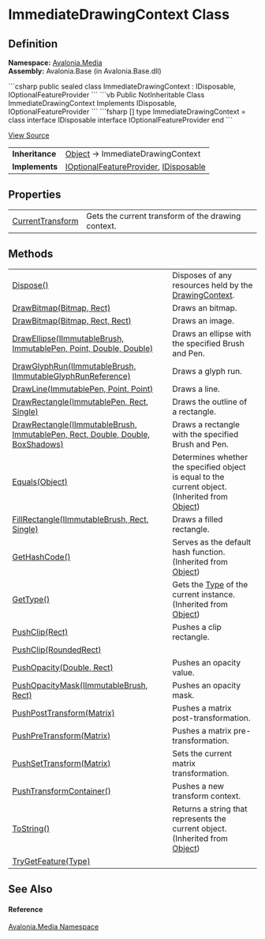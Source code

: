 # ImmediateDrawingContext Class




## Definition
**Namespace:** <a href="N_Avalonia_Media">Avalonia.Media</a>  
**Assembly:** Avalonia.Base (in Avalonia.Base.dll)

<Tabs groupId="api-code-preview">
<TabItem value="csharp" label="C#">
```csharp
public sealed class ImmediateDrawingContext : IDisposable, 
	IOptionalFeatureProvider
```
</TabItem>
<TabItem value="vb" label="VB">
```vb
Public NotInheritable Class ImmediateDrawingContext
	Implements IDisposable, IOptionalFeatureProvider
```
</TabItem>
<TabItem value="fsharp" label="F#">
```fsharp
[<SealedAttribute>]
type ImmediateDrawingContext = 
    class
        interface IDisposable
        interface IOptionalFeatureProvider
    end
```
</TabItem>
</Tabs>



<a href="https://github.com/AvaloniaUI/Avalonia/tree/master/src/Avalonia.Base/Media/ImmediateDrawingContext.cs" title="View the source code">View Source</a>

<table>
<tr><td><strong>Inheritance</strong></td><td><a href="https://learn.microsoft.com/dotnet/api/system.object" target="_blank" rel="noopener noreferrer">Object</a>  →  ImmediateDrawingContext</td></tr>
<tr><td><strong>Implements</strong></td><td><a href="T_Avalonia_Platform_IOptionalFeatureProvider">IOptionalFeatureProvider</a>, <a href="https://learn.microsoft.com/dotnet/api/system.idisposable" target="_blank" rel="noopener noreferrer">IDisposable</a></td></tr>
</table>



## Properties
<table>
<tr>
<td><a href="P_Avalonia_Media_ImmediateDrawingContext_CurrentTransform">CurrentTransform</a></td>
<td>Gets the current transform of the drawing context.</td>
</tr>
</table>

## Methods
<table>
<tr>
<td><a href="M_Avalonia_Media_ImmediateDrawingContext_Dispose">Dispose()</a></td>
<td>Disposes of any resources held by the <a href="T_Avalonia_Media_DrawingContext">DrawingContext</a>.</td>
</tr>
<tr>
<td><a href="M_Avalonia_Media_ImmediateDrawingContext_DrawBitmap_1">DrawBitmap(Bitmap, Rect)</a></td>
<td>Draws an bitmap.</td>
</tr>
<tr>
<td><a href="M_Avalonia_Media_ImmediateDrawingContext_DrawBitmap">DrawBitmap(Bitmap, Rect, Rect)</a></td>
<td>Draws an image.</td>
</tr>
<tr>
<td><a href="M_Avalonia_Media_ImmediateDrawingContext_DrawEllipse">DrawEllipse(IImmutableBrush, ImmutablePen, Point, Double, Double)</a></td>
<td>Draws an ellipse with the specified Brush and Pen.</td>
</tr>
<tr>
<td><a href="M_Avalonia_Media_ImmediateDrawingContext_DrawGlyphRun">DrawGlyphRun(IImmutableBrush, IImmutableGlyphRunReference)</a></td>
<td>Draws a glyph run.</td>
</tr>
<tr>
<td><a href="M_Avalonia_Media_ImmediateDrawingContext_DrawLine">DrawLine(ImmutablePen, Point, Point)</a></td>
<td>Draws a line.</td>
</tr>
<tr>
<td><a href="M_Avalonia_Media_ImmediateDrawingContext_DrawRectangle_1">DrawRectangle(ImmutablePen, Rect, Single)</a></td>
<td>Draws the outline of a rectangle.</td>
</tr>
<tr>
<td><a href="M_Avalonia_Media_ImmediateDrawingContext_DrawRectangle">DrawRectangle(IImmutableBrush, ImmutablePen, Rect, Double, Double, BoxShadows)</a></td>
<td>Draws a rectangle with the specified Brush and Pen.</td>
</tr>
<tr>
<td><a href="https://learn.microsoft.com/dotnet/api/system.object.equals#system-object-equals(system-object)" target="_blank" rel="noopener noreferrer">Equals(Object)</a></td>
<td>Determines whether the specified object is equal to the current object.<br />(Inherited from <a href="https://learn.microsoft.com/dotnet/api/system.object" target="_blank" rel="noopener noreferrer">Object</a>)</td>
</tr>
<tr>
<td><a href="M_Avalonia_Media_ImmediateDrawingContext_FillRectangle">FillRectangle(IImmutableBrush, Rect, Single)</a></td>
<td>Draws a filled rectangle.</td>
</tr>
<tr>
<td><a href="https://learn.microsoft.com/dotnet/api/system.object.gethashcode" target="_blank" rel="noopener noreferrer">GetHashCode()</a></td>
<td>Serves as the default hash function.<br />(Inherited from <a href="https://learn.microsoft.com/dotnet/api/system.object" target="_blank" rel="noopener noreferrer">Object</a>)</td>
</tr>
<tr>
<td><a href="https://learn.microsoft.com/dotnet/api/system.object.gettype" target="_blank" rel="noopener noreferrer">GetType()</a></td>
<td>Gets the <a href="https://learn.microsoft.com/dotnet/api/system.type" target="_blank" rel="noopener noreferrer">Type</a> of the current instance.<br />(Inherited from <a href="https://learn.microsoft.com/dotnet/api/system.object" target="_blank" rel="noopener noreferrer">Object</a>)</td>
</tr>
<tr>
<td><a href="M_Avalonia_Media_ImmediateDrawingContext_PushClip">PushClip(Rect)</a></td>
<td>Pushes a clip rectangle.</td>
</tr>
<tr>
<td><a href="M_Avalonia_Media_ImmediateDrawingContext_PushClip_1">PushClip(RoundedRect)</a></td>
<td> </td>
</tr>
<tr>
<td><a href="M_Avalonia_Media_ImmediateDrawingContext_PushOpacity">PushOpacity(Double, Rect)</a></td>
<td>Pushes an opacity value.</td>
</tr>
<tr>
<td><a href="M_Avalonia_Media_ImmediateDrawingContext_PushOpacityMask">PushOpacityMask(IImmutableBrush, Rect)</a></td>
<td>Pushes an opacity mask.</td>
</tr>
<tr>
<td><a href="M_Avalonia_Media_ImmediateDrawingContext_PushPostTransform">PushPostTransform(Matrix)</a></td>
<td>Pushes a matrix post-transformation.</td>
</tr>
<tr>
<td><a href="M_Avalonia_Media_ImmediateDrawingContext_PushPreTransform">PushPreTransform(Matrix)</a></td>
<td>Pushes a matrix pre-transformation.</td>
</tr>
<tr>
<td><a href="M_Avalonia_Media_ImmediateDrawingContext_PushSetTransform">PushSetTransform(Matrix)</a></td>
<td>Sets the current matrix transformation.</td>
</tr>
<tr>
<td><a href="M_Avalonia_Media_ImmediateDrawingContext_PushTransformContainer">PushTransformContainer()</a></td>
<td>Pushes a new transform context.</td>
</tr>
<tr>
<td><a href="https://learn.microsoft.com/dotnet/api/system.object.tostring" target="_blank" rel="noopener noreferrer">ToString()</a></td>
<td>Returns a string that represents the current object.<br />(Inherited from <a href="https://learn.microsoft.com/dotnet/api/system.object" target="_blank" rel="noopener noreferrer">Object</a>)</td>
</tr>
<tr>
<td><a href="M_Avalonia_Media_ImmediateDrawingContext_TryGetFeature">TryGetFeature(Type)</a></td>
<td> </td>
</tr>
</table>

## See Also


#### Reference
<a href="N_Avalonia_Media">Avalonia.Media Namespace</a>  

